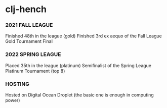 # clj-hench

### 2021 FALL LEAGUE
Finished 48th in the league (gold)
Finished 3rd ex aequo of the Fall League Gold Tournament Final

### 2022 SPRING LEAGUE
Placed 35th in the league (platinum)
Semifinalist of the Spring League Platinum Tournament (top 8)
### HOSTING
Hosted on Digital Ocean Droplet (the basic one is enough in computing power)